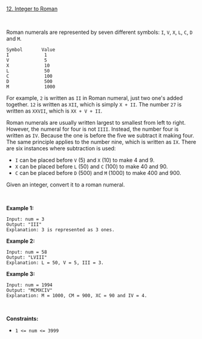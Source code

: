 [12. Integer to Roman](https://leetcode.com/problems/integer-to-roman/)

<br>

Roman numerals are represented by seven different symbols: `I`, `V`, `X`, `L`, `C`, `D` and `M`.

```
Symbol       Value
I             1
V             5
X             10
L             50
C             100
D             500
M             1000
```

For example, `2` is written as `II` in Roman numeral, just two one's added together. `12` is written as `XII`, which is simply `X + II`. The number `27` is written as `XXVII`, which is `XX + V + II`.

Roman numerals are usually written largest to smallest from left to right. However, the numeral for four is not `IIII`. Instead, the number four is written as `IV`. Because the one is before the five we subtract it making four. The same principle applies to the number nine, which is written as `IX`. There are six instances where subtraction is used:

+    `I` can be placed before `V` (5) and `X` (10) to make 4 and 9. 
+    `X` can be placed before `L` (50) and `C` (100) to make 40 and 90. 
+    `C` can be placed before `D` (500) and `M` (1000) to make 400 and 900.

Given an integer, convert it to a roman numeral.

<br>

**Example 1:**

```
Input: num = 3
Output: "III"
Explanation: 3 is represented as 3 ones.
```

**Example 2:**

```
Input: num = 58
Output: "LVIII"
Explanation: L = 50, V = 5, III = 3.
```

**Example 3:**

```
Input: num = 1994
Output: "MCMXCIV"
Explanation: M = 1000, CM = 900, XC = 90 and IV = 4.
```

<br>

**Constraints:**

+    `1 <= num <= 3999`


